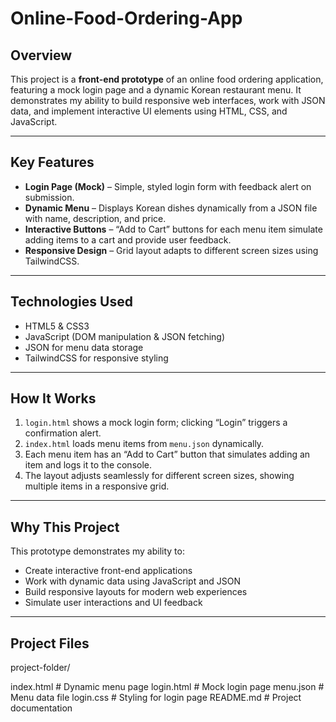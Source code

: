 # Online-Food-Ordering-App

## Overview
This project is a **front-end prototype** of an online food ordering application, featuring a mock login page and a dynamic Korean restaurant menu. It demonstrates my ability to build responsive web interfaces, work with JSON data, and implement interactive UI elements using HTML, CSS, and JavaScript.

---

## Key Features

- **Login Page (Mock)** – Simple, styled login form with feedback alert on submission.
- **Dynamic Menu** – Displays Korean dishes dynamically from a JSON file with name, description, and price.
- **Interactive Buttons** – “Add to Cart” buttons for each menu item simulate adding items to a cart and provide user feedback.
- **Responsive Design** – Grid layout adapts to different screen sizes using TailwindCSS.

---

## Technologies Used

- HTML5 & CSS3
- JavaScript (DOM manipulation & JSON fetching)
- JSON for menu data storage
- TailwindCSS for responsive styling

---

## How It Works

1. `login.html` shows a mock login form; clicking “Login” triggers a confirmation alert.
2. `index.html` loads menu items from `menu.json` dynamically.
3. Each menu item has an “Add to Cart” button that simulates adding an item and logs it to the console.
4. The layout adjusts seamlessly for different screen sizes, showing multiple items in a responsive grid.

---

## Why This Project

This prototype demonstrates my ability to:

- Create interactive front-end applications
- Work with dynamic data using JavaScript and JSON
- Build responsive layouts for modern web experiences
- Simulate user interactions and UI feedback

---

## Project Files

project-folder/

index.html # Dynamic menu page
login.html # Mock login page
menu.json # Menu data file
login.css # Styling for login page
README.md # Project documentation